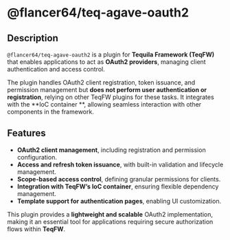 # @flancer64/teq-agave-oauth2

## Description

`@flancer64/teq-agave-oauth2` is a plugin for **Tequila Framework (TeqFW)** that enables applications to act as **OAuth2
providers**, managing client authentication and access control.

The plugin handles OAuth2 client registration, token issuance, and permission management but **does not perform user
authentication or registration**, relying on other TeqFW plugins for these tasks. It integrates with the **IoC container
**, allowing seamless interaction with other components in the framework.

## Features

- **OAuth2 client management**, including registration and permission configuration.
- **Access and refresh token issuance**, with built-in validation and lifecycle management.
- **Scope-based access control**, defining granular permissions for clients.
- **Integration with TeqFW’s IoC container**, ensuring flexible dependency management.
- **Template support for authentication pages**, enabling UI customization.

This plugin provides a **lightweight and scalable** OAuth2 implementation, making it an essential tool for applications
requiring secure authorization flows within **TeqFW**.
